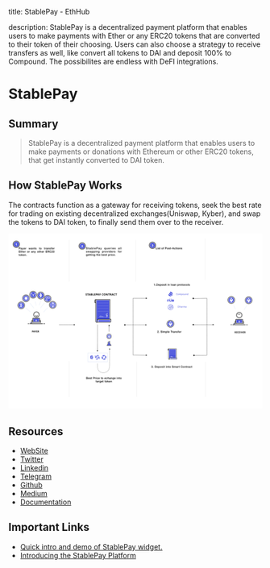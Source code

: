 title: StablePay - EthHub

description:  StablePay is a decentralized payment platform that enables users to make payments with Ether or any ERC20 tokens that are converted to their token of their choosing. Users can also choose a strategy to receive transfers as well, like convert all tokens to DAI and deposit 100% to Compound. The possibilites are endless with DeFI integrations.

# StablePay

## Summary

> StablePay is a decentralized payment platform that enables users to make payments or donations with Ethereum or other ERC20 tokens, that get instantly converted to DAI token.

## How StablePay Works
The contracts function as a gateway for receiving tokens, seek the best rate for trading on existing decentralized exchanges(Uniswap, Kyber), and swap the tokens to DAI token, to finally send them over to the receiver.

![](/docs/assets/images/stablepay_diagram.png)

## Resources
* [WebSite](https://stablepay.io/)
* [Twitter](https://twitter.com/StablePay)
* [Linkedin](https://www.linkedin.com/company/stablepay)
* [Telegram](https://t.me/joinchat/BgU0cRRKyJW6Tn3zchSUvQ)
* [Github](https://github.com/StablePay)
* [Medium](https://medium.com/@stablepayio)
* [Documentation](https://stablepay.gitbook.io/stablepay/)

## Important Links
* [Quick intro and demo of StablePay widget.](https://www.youtube.com/watch?v=zodYPzR2c0M)
* [Introducing the StablePay Platform](https://medium.com/@stablepayio/introducing-the-stablepay-platform-87f83cafc5a3)


